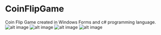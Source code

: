 # CoinFlipGame
Coin Flip Game created in Windows Forms and c# programming language.
![alt image]()
![alt image]()
![alt image]()
![alt image]()
